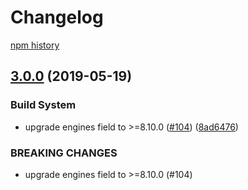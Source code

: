# Changelog

[npm history][1]

[1]: https://www.npmjs.com/package/gaxios?activeTab=versions

## [3.0.0](https://www.github.com/googleapis/gaxios/compare/v2.0.1...v3.0.0) (2019-05-19)


### Build System

* upgrade engines field to >=8.10.0 ([#104](https://www.github.com/googleapis/gaxios/issues/104)) ([8ad6476](https://www.github.com/googleapis/gaxios/commit/8ad6476))


### BREAKING CHANGES

* upgrade engines field to >=8.10.0 (#104)
